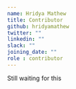 ```yaml
---
name: Hridya Mathew
title: Contributor
github: hridyamathew
twitter: ""
linkedin: ""
slack: ""
joining_date: ""
role : contributor
---
```


Still waiting for this
